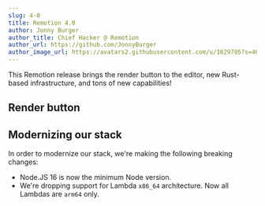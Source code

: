 ```yaml
---
slug: 4-0
title: Remotion 4.0
author: Jonny Burger
author_title: Chief Hacker @ Remotion
author_url: https://github.com/JonnyBurger
author_image_url: https://avatars2.githubusercontent.com/u/1629785?s=460&u=12eb94da6070d00fc924761ce06e3a428d01b7e9&v=4
---
```


This Remotion release brings the render button to the editor, new Rust-based infrastructure, and tons of new capabilities!

## Render button

## Modernizing our stack

In order to modernize our stack, we're making the following breaking changes:

- Node.JS 16 is now the minimum Node version.
- We're dropping support for Lambda `x86_64` architecture. Now all Lambdas are `arm64` only.
